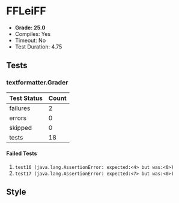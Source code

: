 # FFLeiFF

+ **Grade: 25.0**
+ Compiles: Yes
+ Timeout:  No
+ Test Duration: 4.75

## Tests
### textformatter.Grader
| Test Status | Count |
| ----------- | ----- |
|failures|2|
|errors|0|
|skipped|0|
|tests|18|
#### Failed Tests
1. `test16 (java.lang.AssertionError: expected:<4> but was:<0>)`
1. `test17 (java.lang.AssertionError: expected:<7> but was:<0>)`

## Style

